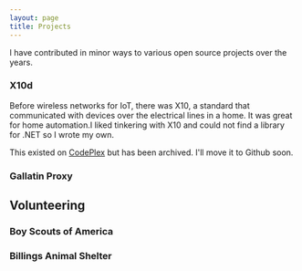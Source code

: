 ```yaml
---
layout: page
title: Projects
---
```


I have contributed in minor ways to various open source projects over the years. 


### X10d
Before wireless networks for IoT, there was X10, a standard that communicated with devices
over the electrical lines in a home. It was great for home automation.I liked tinkering with X10 and could not find
a library for .NET so I wrote my own.

This existed on [CodePlex](https://archive.codeplex.com/?p=x10d) but has been archived. I'll move
it to Github soon.

### Gallatin Proxy

## Volunteering

### Boy Scouts of America

### Billings Animal Shelter


